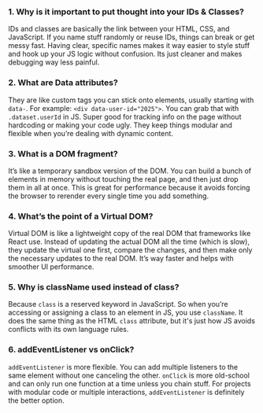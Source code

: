 ### 1. Why is it important to put thought into your IDs & Classes?
IDs and classes are basically the link between your HTML, CSS, and JavaScript. If you name stuff randomly or reuse IDs, things can break or get messy fast. Having clear, specific names makes it way easier to style stuff and hook up your JS logic without confusion. Its just cleaner and makes debugging way less painful.
### 2. What are Data attributes?
They are like custom tags you can stick onto elements, usually starting with `data-`. For example: `<div data-user-id="2025">`. You can grab that with `.dataset.userId` in JS. Super good for tracking info on the page without hardcoding or making your code ugly. They keep things modular and flexible when you’re dealing with dynamic content.
### 3. What is a DOM fragment?
It’s like a temporary sandbox version of the DOM. You can build a bunch of elements in memory without touching the real page, and then just drop them in all at once. This is great for performance because it avoids forcing the browser to rerender every single time you add something.
### 4. What’s the point of a Virtual DOM?
Virtual DOM is like a lightweight copy of the real DOM that frameworks like React use. Instead of updating the actual DOM all the time (which is slow), they update the virtual one first, compare the changes, and then make only the necessary updates to the real DOM. It’s way faster and helps with smoother UI performance.
### 5. Why is className used instead of class?
Because `class` is a reserved keyword in JavaScript. So when you’re accessing or assigning a class to an element in JS, you use `className`. It does the same thing as the HTML `class` attribute, but it's just how JS avoids conflicts with its own language rules.
### 6. addEventListener vs onClick?
`addEventListener` is more flexible. You can add multiple listeners to the same element without one canceling the other. `onClick` is more old-school and can only run one function at a time unless you chain stuff. For projects with modular code or multiple interactions, `addEventListener` is definitely the better option.
